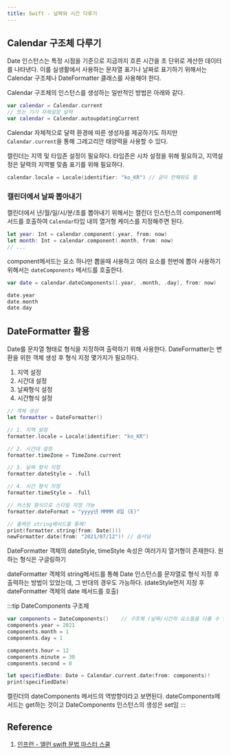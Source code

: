```yaml
---
title: Swift - 날짜와 시간 다루기
---
```


## Calendar 구조체 다루기

Date 인스턴스는 특정 시점을 기준으로 지금까지 흐른 시간을 초 단위로 계산한 데이터를 나타낸다. 이를 실생활에서 사용하는 문자열 표기나 날짜로 표기하기 위해서는 Calendar 구조체나 DateFormatter 클래스를 사용해야 한다.

Calendar 구조체의 인스턴스를 생성하는 일반적인 방법은 아래와 같다.

```swift
var calendar = Calendar.current
// 또는 기기 자체설정 달력
var calendar = Calendar.autoupdatingCurrent
```

Calendar 자체적으로 달력 환경에 따른 생성자를 제공하기도 하지만 `Calendar.current`을 통해 그레고리안 태양력을 사용할 수 있다.

캘린더는 지역 및 타임존 설정이 필요하다. 타임존은 시차 설정을 위해 필요하고, 지역설정은 달력의 지역별 맞춤 표기를 위해 필요하다.

```swift
calendar.locale = Locale(identifier: "ko_KR") // 굳이 안해줘도 됨
```

### 캘린더에서 날짜 뽑아내기

캘린더에서 년/월/일/시/분/초를 뽑아내기 위해서는 캘린더 인스턴스의 component메서드를 호출하여 `Calendar`타입 내의 열거형 케이스를 지정해주면 된다.

```swift
let year: Int = calendar.component(.year, from: now)
let month: Int = calendar.component(.month, from: now)
// ...
```

component메서드는 요소 하나만 뽑을때 사용하고 여러 요소를 한번에 뽑아 사용하기 위해서는 `dateComponents` 메서드를 호출한다.

```swift
var date = calendar.dateComponents([.year, .month, .day], from: now)

date.year
date.month
date.day
```

## DateFormatter 활용

Date를 문자열 형태로 형식을 지정하여 출력하기 위해 사용한다. DateFormatter는 변환을 위한 객체 생성 후 형식 지정 몇가지가 필요하다.

1. 지역 설정
2. 시간대 설정
3. 날짜형식 설정
4. 시간형식 설정

```swift
// 객체 생성
let formatter = DateFormatter()

// 1. 지역 설정
formatter.locale = Locale(identifier: "ko_KR")

// 2. 시간대 설정
formatter.timeZone = TimeZone.current

// 3. 날짜 형식 지정
formatter.dateStyle = .full

// 4. 시간 형식 지정
formatter.timeStyle = .full

// 커스텀 형식으로 스타일 지정 가능
formatter.dateFormat = "yyyy년 MMMM d일 (E)"

// 출력은 string메서드를 통해!
print(formatter.string(from: Date()))
newFormatter.date(from: "2021/07/12")! // 옵셔널
```

DateFormatter 객체의 dateStyle, timeStyle 속성은 여러가지 열거형이 존재한다. 원하는 형식은 구글링하기

dateFormatter 객체의 string메서드를 통해 Date 인스턴스를 문자열로 형식 지정 후 출력하는 방법이 있었는데, 그 반대의 경우도 가능하다. (dateStyle먼저 지정 후 dateFormatter 객체의 date 메서드를 호출)

:::tip DateComponents 구조체

```swift
var components = DateComponents()    // 구조체 (날짜/시간의 요소들을 다룰 수 있는)
components.year = 2021
components.month = 1
components.day = 1

components.hour = 12
components.minute = 30
components.second = 0

let specifiedDate: Date = Calendar.current.date(from: components)!
print(specifiedDate)
```

캘린더의 dateComponents 메서드의 역방향이라고 보면된다. dateComponents메서드는 get하는 것이고 DateComponents 인스턴스의 생성은 set임
:::

## Reference

1. [인프런 - 앨런 swift 문법 마스터 스쿨](https://www.inflearn.com/course/%EC%8A%A4%EC%9C%84%ED%94%84%ED%8A%B8-%EB%AC%B8%EB%B2%95-%EB%A7%88%EC%8A%A4%ED%84%B0-%EC%8A%A4%EC%BF%A8/dashboard)
